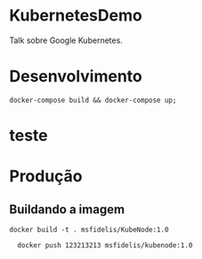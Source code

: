# KubernetesDemo
Talk sobre Google Kubernetes.

# Desenvolvimento

```
docker-compose build && docker-compose up;
```

# teste

# Produção

## Buildando a imagem

```
docker build -t . msfidelis/KubeNode:1.0
```

```
  docker push 123213213 msfidelis/kubenode:1.0
```
